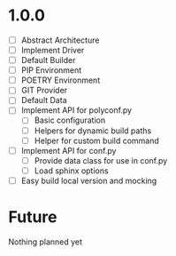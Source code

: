 # 1.0.0

- [ ] Abstract Architecture
- [ ] Implement Driver
- [ ] Default Builder
- [ ] PIP Environment
- [ ] POETRY Environment
- [ ] GIT Provider
- [ ] Default Data
- [ ] Implement API for polyconf.py
  - [ ] Basic configuration
  - [ ] Helpers for dynamic build paths
  - [ ] Helper for custom build command
- [ ] Implement API for conf.py
  - [ ] Provide data class for use in conf.py
  - [ ] Load sphinx options
- [ ] Easy build local version and mocking

# Future

Nothing planned yet
